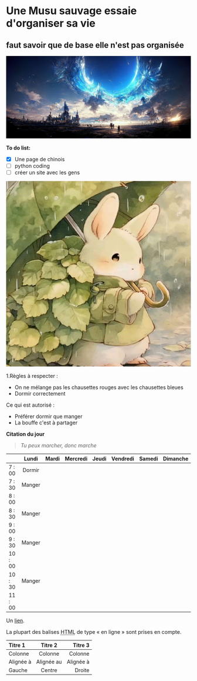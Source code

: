# Une Musu sauvage essaie d'organiser sa vie
## faut savoir que de base elle n'est pas organisée

![peut-être que notre ciel c'est juste l'océan d'un autre monde](3e2a639e0bf40be923e8d62dc7089494.jpg "coucou, j'ai rien à te dire")

**To do list:**
- [x] Une page de chinois
- [ ] python coding
- [ ] créer un site avec les gens

![Mignon](30fcd460d7e56be8ad43862462c6b699.jpg "pour t'encourager")

1.Règles à respecter :
* On ne mélange pas les chausettes rouges avec les chausettes bleues
* Dormir correctement

Ce qui est autorisé :
- Préférer dormir que manger
- La bouffe c'est à partager


**Citation du jour**
> *Tu peux marcher, donc marche*





|          |  Lundi  | Mardi | Mercredi | Jeudi | Vendredi | Samedi | Dimanche |
|:---------|:-------:|:-----:|:--------:|:-----:|:--------:|:------:|---------:|
|  7 : 00  | Dormir  | 
|  7 : 30  | Manger
|  8 : 00  | 
|  8 : 30  | Manger
|  9 : 00  |
|  9 : 30  | Manger
| 10 : 00  |
| 10 : 30  | Manger
| 11 : 00  |











Un [lien](http://example.com).


La plupart des balises <abbr title="Hypertext Markup Language">HTML</abbr> de type « en ligne » sont prises en compte.

| Titre 1       |     Titre 2     |        Titre 3 |
| :------------ | :-------------: | -------------: |
| Colonne       |     Colonne     |        Colonne |
| Alignée à     |   Alignée au    |      Alignée à |
| Gauche        |     Centre      |         Droite |
````
